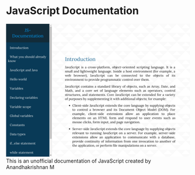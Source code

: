 # JavaScript Documentation
![website image](https://raw.githubusercontent.com/anandhakrishnanm/js-documentation-page/master/images/webpage.png)
This is an unofficial documentation of JavaScript created by Anandhakrishnan M
